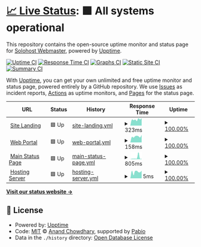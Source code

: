 # [📈 Live Status](https://status-alt.solohost.dev): <!--live status--> **🟩 All systems operational**

This repository contains the open-source uptime monitor and status page for [Solohost Webmaster](https://www.solohost.dev/), powered by [Upptime](https://github.com/upptime/upptime).

[![Uptime CI](https://github.com/solohost-webadmin/solohost-status/workflows/Uptime%20CI/badge.svg)](https://github.com/solohost-webadmin/solohost-status/actions?query=workflow%3A%22Uptime+CI%22)
[![Response Time CI](https://github.com/solohost-webadmin/solohost-status/workflows/Response%20Time%20CI/badge.svg)](https://github.com/solohost-webadmin/solohost-status/actions?query=workflow%3A%22Response+Time+CI%22)
[![Graphs CI](https://github.com/solohost-webadmin/solohost-status/workflows/Graphs%20CI/badge.svg)](https://github.com/solohost-webadmin/solohost-status/actions?query=workflow%3A%22Graphs+CI%22)
[![Static Site CI](https://github.com/solohost-webadmin/solohost-status/workflows/Static%20Site%20CI/badge.svg)](https://github.com/solohost-webadmin/solohost-status/actions?query=workflow%3A%22Static+Site+CI%22)
[![Summary CI](https://github.com/solohost-webadmin/solohost-status/workflows/Summary%20CI/badge.svg)](https://github.com/solohost-webadmin/solohost-status/actions?query=workflow%3A%22Summary+CI%22)

With [Upptime](https://upptime.js.org), you can get your own unlimited and free uptime monitor and status page, powered entirely by a GitHub repository. We use [Issues](https://github.com/solohost-webadmin/solohost-status/issues) as incident reports, [Actions](https://github.com/solohost-webadmin/solohost-status/actions) as uptime monitors, and [Pages](https://status-alt.solohost.dev) for the status page.

<!--start: status pages-->
<!-- This summary is generated by Upptime (https://github.com/upptime/upptime) -->
<!-- Do not edit this manually, your changes will be overwritten -->
<!-- prettier-ignore -->
| URL | Status | History | Response Time | Uptime |
| --- | ------ | ------- | ------------- | ------ |
| <img alt="" src="https://icons.duckduckgo.com/ip3/www.solohost.dev.ico" height="13"> [Site Landing](https://www.solohost.dev/) | 🟩 Up | [site-landing.yml](https://github.com/solohost-webadmin/solohost-status/commits/HEAD/history/site-landing.yml) | <details><summary><img alt="Response time graph" src="./graphs/site-landing/response-time-week.png" height="20"> 323ms</summary><br><a href="https://status-alt.solohost.dev/history/site-landing"><img alt="Response time 431" src="https://img.shields.io/endpoint?url=https%3A%2F%2Fraw.githubusercontent.com%2Fsolohost-webadmin%2Fsolohost-status%2FHEAD%2Fapi%2Fsite-landing%2Fresponse-time.json"></a><br><a href="https://status-alt.solohost.dev/history/site-landing"><img alt="24-hour response time 389" src="https://img.shields.io/endpoint?url=https%3A%2F%2Fraw.githubusercontent.com%2Fsolohost-webadmin%2Fsolohost-status%2FHEAD%2Fapi%2Fsite-landing%2Fresponse-time-day.json"></a><br><a href="https://status-alt.solohost.dev/history/site-landing"><img alt="7-day response time 323" src="https://img.shields.io/endpoint?url=https%3A%2F%2Fraw.githubusercontent.com%2Fsolohost-webadmin%2Fsolohost-status%2FHEAD%2Fapi%2Fsite-landing%2Fresponse-time-week.json"></a><br><a href="https://status-alt.solohost.dev/history/site-landing"><img alt="30-day response time 327" src="https://img.shields.io/endpoint?url=https%3A%2F%2Fraw.githubusercontent.com%2Fsolohost-webadmin%2Fsolohost-status%2FHEAD%2Fapi%2Fsite-landing%2Fresponse-time-month.json"></a><br><a href="https://status-alt.solohost.dev/history/site-landing"><img alt="1-year response time 431" src="https://img.shields.io/endpoint?url=https%3A%2F%2Fraw.githubusercontent.com%2Fsolohost-webadmin%2Fsolohost-status%2FHEAD%2Fapi%2Fsite-landing%2Fresponse-time-year.json"></a></details> | <details><summary><a href="https://status-alt.solohost.dev/history/site-landing">100.00%</a></summary><a href="https://status-alt.solohost.dev/history/site-landing"><img alt="All-time uptime 95.83%" src="https://img.shields.io/endpoint?url=https%3A%2F%2Fraw.githubusercontent.com%2Fsolohost-webadmin%2Fsolohost-status%2FHEAD%2Fapi%2Fsite-landing%2Fuptime.json"></a><br><a href="https://status-alt.solohost.dev/history/site-landing"><img alt="24-hour uptime 100.00%" src="https://img.shields.io/endpoint?url=https%3A%2F%2Fraw.githubusercontent.com%2Fsolohost-webadmin%2Fsolohost-status%2FHEAD%2Fapi%2Fsite-landing%2Fuptime-day.json"></a><br><a href="https://status-alt.solohost.dev/history/site-landing"><img alt="7-day uptime 100.00%" src="https://img.shields.io/endpoint?url=https%3A%2F%2Fraw.githubusercontent.com%2Fsolohost-webadmin%2Fsolohost-status%2FHEAD%2Fapi%2Fsite-landing%2Fuptime-week.json"></a><br><a href="https://status-alt.solohost.dev/history/site-landing"><img alt="30-day uptime 100.00%" src="https://img.shields.io/endpoint?url=https%3A%2F%2Fraw.githubusercontent.com%2Fsolohost-webadmin%2Fsolohost-status%2FHEAD%2Fapi%2Fsite-landing%2Fuptime-month.json"></a><br><a href="https://status-alt.solohost.dev/history/site-landing"><img alt="1-year uptime 95.83%" src="https://img.shields.io/endpoint?url=https%3A%2F%2Fraw.githubusercontent.com%2Fsolohost-webadmin%2Fsolohost-status%2FHEAD%2Fapi%2Fsite-landing%2Fuptime-year.json"></a></details>
| <img alt="" src="https://icons.duckduckgo.com/ip3/solohost.dev.ico" height="13"> [Web Portal](https://solohost.dev/yunohost/sso/) | 🟩 Up | [web-portal.yml](https://github.com/solohost-webadmin/solohost-status/commits/HEAD/history/web-portal.yml) | <details><summary><img alt="Response time graph" src="./graphs/web-portal/response-time-week.png" height="20"> 158ms</summary><br><a href="https://status-alt.solohost.dev/history/web-portal"><img alt="Response time 265" src="https://img.shields.io/endpoint?url=https%3A%2F%2Fraw.githubusercontent.com%2Fsolohost-webadmin%2Fsolohost-status%2FHEAD%2Fapi%2Fweb-portal%2Fresponse-time.json"></a><br><a href="https://status-alt.solohost.dev/history/web-portal"><img alt="24-hour response time 197" src="https://img.shields.io/endpoint?url=https%3A%2F%2Fraw.githubusercontent.com%2Fsolohost-webadmin%2Fsolohost-status%2FHEAD%2Fapi%2Fweb-portal%2Fresponse-time-day.json"></a><br><a href="https://status-alt.solohost.dev/history/web-portal"><img alt="7-day response time 158" src="https://img.shields.io/endpoint?url=https%3A%2F%2Fraw.githubusercontent.com%2Fsolohost-webadmin%2Fsolohost-status%2FHEAD%2Fapi%2Fweb-portal%2Fresponse-time-week.json"></a><br><a href="https://status-alt.solohost.dev/history/web-portal"><img alt="30-day response time 159" src="https://img.shields.io/endpoint?url=https%3A%2F%2Fraw.githubusercontent.com%2Fsolohost-webadmin%2Fsolohost-status%2FHEAD%2Fapi%2Fweb-portal%2Fresponse-time-month.json"></a><br><a href="https://status-alt.solohost.dev/history/web-portal"><img alt="1-year response time 265" src="https://img.shields.io/endpoint?url=https%3A%2F%2Fraw.githubusercontent.com%2Fsolohost-webadmin%2Fsolohost-status%2FHEAD%2Fapi%2Fweb-portal%2Fresponse-time-year.json"></a></details> | <details><summary><a href="https://status-alt.solohost.dev/history/web-portal">100.00%</a></summary><a href="https://status-alt.solohost.dev/history/web-portal"><img alt="All-time uptime 95.83%" src="https://img.shields.io/endpoint?url=https%3A%2F%2Fraw.githubusercontent.com%2Fsolohost-webadmin%2Fsolohost-status%2FHEAD%2Fapi%2Fweb-portal%2Fuptime.json"></a><br><a href="https://status-alt.solohost.dev/history/web-portal"><img alt="24-hour uptime 100.00%" src="https://img.shields.io/endpoint?url=https%3A%2F%2Fraw.githubusercontent.com%2Fsolohost-webadmin%2Fsolohost-status%2FHEAD%2Fapi%2Fweb-portal%2Fuptime-day.json"></a><br><a href="https://status-alt.solohost.dev/history/web-portal"><img alt="7-day uptime 100.00%" src="https://img.shields.io/endpoint?url=https%3A%2F%2Fraw.githubusercontent.com%2Fsolohost-webadmin%2Fsolohost-status%2FHEAD%2Fapi%2Fweb-portal%2Fuptime-week.json"></a><br><a href="https://status-alt.solohost.dev/history/web-portal"><img alt="30-day uptime 100.00%" src="https://img.shields.io/endpoint?url=https%3A%2F%2Fraw.githubusercontent.com%2Fsolohost-webadmin%2Fsolohost-status%2FHEAD%2Fapi%2Fweb-portal%2Fuptime-month.json"></a><br><a href="https://status-alt.solohost.dev/history/web-portal"><img alt="1-year uptime 95.83%" src="https://img.shields.io/endpoint?url=https%3A%2F%2Fraw.githubusercontent.com%2Fsolohost-webadmin%2Fsolohost-status%2FHEAD%2Fapi%2Fweb-portal%2Fuptime-year.json"></a></details>
| <img alt="" src="https://icons.duckduckgo.com/ip3/status.solohost.dev.ico" height="13"> [Main Status Page](https://status.solohost.dev/) | 🟩 Up | [main-status-page.yml](https://github.com/solohost-webadmin/solohost-status/commits/HEAD/history/main-status-page.yml) | <details><summary><img alt="Response time graph" src="./graphs/main-status-page/response-time-week.png" height="20"> 805ms</summary><br><a href="https://status-alt.solohost.dev/history/main-status-page"><img alt="Response time 541" src="https://img.shields.io/endpoint?url=https%3A%2F%2Fraw.githubusercontent.com%2Fsolohost-webadmin%2Fsolohost-status%2FHEAD%2Fapi%2Fmain-status-page%2Fresponse-time.json"></a><br><a href="https://status-alt.solohost.dev/history/main-status-page"><img alt="24-hour response time 201" src="https://img.shields.io/endpoint?url=https%3A%2F%2Fraw.githubusercontent.com%2Fsolohost-webadmin%2Fsolohost-status%2FHEAD%2Fapi%2Fmain-status-page%2Fresponse-time-day.json"></a><br><a href="https://status-alt.solohost.dev/history/main-status-page"><img alt="7-day response time 805" src="https://img.shields.io/endpoint?url=https%3A%2F%2Fraw.githubusercontent.com%2Fsolohost-webadmin%2Fsolohost-status%2FHEAD%2Fapi%2Fmain-status-page%2Fresponse-time-week.json"></a><br><a href="https://status-alt.solohost.dev/history/main-status-page"><img alt="30-day response time 393" src="https://img.shields.io/endpoint?url=https%3A%2F%2Fraw.githubusercontent.com%2Fsolohost-webadmin%2Fsolohost-status%2FHEAD%2Fapi%2Fmain-status-page%2Fresponse-time-month.json"></a><br><a href="https://status-alt.solohost.dev/history/main-status-page"><img alt="1-year response time 541" src="https://img.shields.io/endpoint?url=https%3A%2F%2Fraw.githubusercontent.com%2Fsolohost-webadmin%2Fsolohost-status%2FHEAD%2Fapi%2Fmain-status-page%2Fresponse-time-year.json"></a></details> | <details><summary><a href="https://status-alt.solohost.dev/history/main-status-page">100.00%</a></summary><a href="https://status-alt.solohost.dev/history/main-status-page"><img alt="All-time uptime 95.83%" src="https://img.shields.io/endpoint?url=https%3A%2F%2Fraw.githubusercontent.com%2Fsolohost-webadmin%2Fsolohost-status%2FHEAD%2Fapi%2Fmain-status-page%2Fuptime.json"></a><br><a href="https://status-alt.solohost.dev/history/main-status-page"><img alt="24-hour uptime 100.00%" src="https://img.shields.io/endpoint?url=https%3A%2F%2Fraw.githubusercontent.com%2Fsolohost-webadmin%2Fsolohost-status%2FHEAD%2Fapi%2Fmain-status-page%2Fuptime-day.json"></a><br><a href="https://status-alt.solohost.dev/history/main-status-page"><img alt="7-day uptime 100.00%" src="https://img.shields.io/endpoint?url=https%3A%2F%2Fraw.githubusercontent.com%2Fsolohost-webadmin%2Fsolohost-status%2FHEAD%2Fapi%2Fmain-status-page%2Fuptime-week.json"></a><br><a href="https://status-alt.solohost.dev/history/main-status-page"><img alt="30-day uptime 100.00%" src="https://img.shields.io/endpoint?url=https%3A%2F%2Fraw.githubusercontent.com%2Fsolohost-webadmin%2Fsolohost-status%2FHEAD%2Fapi%2Fmain-status-page%2Fuptime-month.json"></a><br><a href="https://status-alt.solohost.dev/history/main-status-page"><img alt="1-year uptime 95.83%" src="https://img.shields.io/endpoint?url=https%3A%2F%2Fraw.githubusercontent.com%2Fsolohost-webadmin%2Fsolohost-status%2FHEAD%2Fapi%2Fmain-status-page%2Fuptime-year.json"></a></details>
| <img alt="" src="https://icons.duckduckgo.com/ip3/null.ico" height="13"> [Hosting Server](solohost.dev) | 🟩 Up | [hosting-server.yml](https://github.com/solohost-webadmin/solohost-status/commits/HEAD/history/hosting-server.yml) | <details><summary><img alt="Response time graph" src="./graphs/hosting-server/response-time-week.png" height="20"> 5ms</summary><br><a href="https://status-alt.solohost.dev/history/hosting-server"><img alt="Response time 5" src="https://img.shields.io/endpoint?url=https%3A%2F%2Fraw.githubusercontent.com%2Fsolohost-webadmin%2Fsolohost-status%2FHEAD%2Fapi%2Fhosting-server%2Fresponse-time.json"></a><br><a href="https://status-alt.solohost.dev/history/hosting-server"><img alt="24-hour response time 6" src="https://img.shields.io/endpoint?url=https%3A%2F%2Fraw.githubusercontent.com%2Fsolohost-webadmin%2Fsolohost-status%2FHEAD%2Fapi%2Fhosting-server%2Fresponse-time-day.json"></a><br><a href="https://status-alt.solohost.dev/history/hosting-server"><img alt="7-day response time 5" src="https://img.shields.io/endpoint?url=https%3A%2F%2Fraw.githubusercontent.com%2Fsolohost-webadmin%2Fsolohost-status%2FHEAD%2Fapi%2Fhosting-server%2Fresponse-time-week.json"></a><br><a href="https://status-alt.solohost.dev/history/hosting-server"><img alt="30-day response time 5" src="https://img.shields.io/endpoint?url=https%3A%2F%2Fraw.githubusercontent.com%2Fsolohost-webadmin%2Fsolohost-status%2FHEAD%2Fapi%2Fhosting-server%2Fresponse-time-month.json"></a><br><a href="https://status-alt.solohost.dev/history/hosting-server"><img alt="1-year response time 5" src="https://img.shields.io/endpoint?url=https%3A%2F%2Fraw.githubusercontent.com%2Fsolohost-webadmin%2Fsolohost-status%2FHEAD%2Fapi%2Fhosting-server%2Fresponse-time-year.json"></a></details> | <details><summary><a href="https://status-alt.solohost.dev/history/hosting-server">100.00%</a></summary><a href="https://status-alt.solohost.dev/history/hosting-server"><img alt="All-time uptime 99.98%" src="https://img.shields.io/endpoint?url=https%3A%2F%2Fraw.githubusercontent.com%2Fsolohost-webadmin%2Fsolohost-status%2FHEAD%2Fapi%2Fhosting-server%2Fuptime.json"></a><br><a href="https://status-alt.solohost.dev/history/hosting-server"><img alt="24-hour uptime 100.00%" src="https://img.shields.io/endpoint?url=https%3A%2F%2Fraw.githubusercontent.com%2Fsolohost-webadmin%2Fsolohost-status%2FHEAD%2Fapi%2Fhosting-server%2Fuptime-day.json"></a><br><a href="https://status-alt.solohost.dev/history/hosting-server"><img alt="7-day uptime 100.00%" src="https://img.shields.io/endpoint?url=https%3A%2F%2Fraw.githubusercontent.com%2Fsolohost-webadmin%2Fsolohost-status%2FHEAD%2Fapi%2Fhosting-server%2Fuptime-week.json"></a><br><a href="https://status-alt.solohost.dev/history/hosting-server"><img alt="30-day uptime 100.00%" src="https://img.shields.io/endpoint?url=https%3A%2F%2Fraw.githubusercontent.com%2Fsolohost-webadmin%2Fsolohost-status%2FHEAD%2Fapi%2Fhosting-server%2Fuptime-month.json"></a><br><a href="https://status-alt.solohost.dev/history/hosting-server"><img alt="1-year uptime 99.98%" src="https://img.shields.io/endpoint?url=https%3A%2F%2Fraw.githubusercontent.com%2Fsolohost-webadmin%2Fsolohost-status%2FHEAD%2Fapi%2Fhosting-server%2Fuptime-year.json"></a></details>

<!--end: status pages-->

[**Visit our status website →**](https://status-alt.solohost.dev)

## 📄 License

- Powered by: [Upptime](https://github.com/upptime/upptime)
- Code: [MIT](./LICENSE) © [Anand Chowdhary](https://anandchowdhary.com), supported by [Pabio](https://pabio.com)
- Data in the `./history` directory: [Open Database License](https://opendatacommons.org/licenses/odbl/1-0/)
